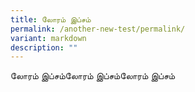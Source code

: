 ```yaml
---
title: லோரம் இப்சம்
permalink: /another-new-test/permalink/
variant: markdown
description: ""
---
```

லோரம் இப்சம்லோரம் இப்சம்லோரம் இப்சம்
